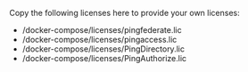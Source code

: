 Copy the following licenses here to provide your own licenses:
- /docker-compose/licenses/pingfederate.lic
- /docker-compose/licenses/pingaccess.lic
- /docker-compose/licenses/PingDirectory.lic
- /docker-compose/licenses/PingAuthorize.lic
